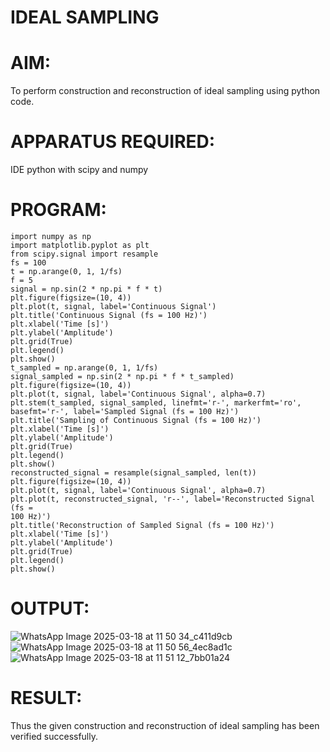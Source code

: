 # IDEAL SAMPLING
# AIM:
To perform construction and reconstruction of ideal sampling using python code.
# APPARATUS REQUIRED:
IDE python with scipy and numpy
# PROGRAM:
```
import numpy as np
import matplotlib.pyplot as plt
from scipy.signal import resample
fs = 100
t = np.arange(0, 1, 1/fs)
f = 5
signal = np.sin(2 * np.pi * f * t)
plt.figure(figsize=(10, 4))
plt.plot(t, signal, label='Continuous Signal')
plt.title('Continuous Signal (fs = 100 Hz)')
plt.xlabel('Time [s]')
plt.ylabel('Amplitude')
plt.grid(True)
plt.legend()
plt.show()
t_sampled = np.arange(0, 1, 1/fs)
signal_sampled = np.sin(2 * np.pi * f * t_sampled)
plt.figure(figsize=(10, 4))
plt.plot(t, signal, label='Continuous Signal', alpha=0.7)
plt.stem(t_sampled, signal_sampled, linefmt='r-', markerfmt='ro',
basefmt='r-', label='Sampled Signal (fs = 100 Hz)')
plt.title('Sampling of Continuous Signal (fs = 100 Hz)')
plt.xlabel('Time [s]')
plt.ylabel('Amplitude')
plt.grid(True)
plt.legend()
plt.show()
reconstructed_signal = resample(signal_sampled, len(t))
plt.figure(figsize=(10, 4))
plt.plot(t, signal, label='Continuous Signal', alpha=0.7)
plt.plot(t, reconstructed_signal, 'r--', label='Reconstructed Signal (fs =
100 Hz)')
plt.title('Reconstruction of Sampled Signal (fs = 100 Hz)')
plt.xlabel('Time [s]')
plt.ylabel('Amplitude')
plt.grid(True)
plt.legend()
plt.show()
```
# OUTPUT:
![WhatsApp Image 2025-03-18 at 11 50 34_c411d9cb](https://github.com/user-attachments/assets/265a8fa5-4d75-4828-ad2b-b0ee9d781d01)
![WhatsApp Image 2025-03-18 at 11 50 56_4ec8ad1c](https://github.com/user-attachments/assets/a57f475c-b83d-4f2b-a920-231987f90ae6)
![WhatsApp Image 2025-03-18 at 11 51 12_7bb01a24](https://github.com/user-attachments/assets/2fc02681-a867-415a-828c-b35501a731a5)

# RESULT:
Thus the given construction and reconstruction of ideal sampling has been verified successfully.

